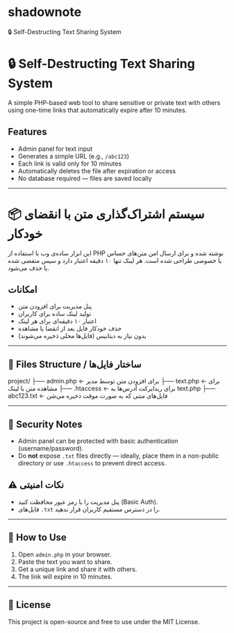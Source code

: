 # shadownote
🔒 Self-Destructing Text Sharing System
# 🔒 Self-Destructing Text Sharing System
A simple PHP-based web tool to share sensitive or private text with others using one-time links that automatically expire after 10 minutes.

## Features
- Admin panel for text input
- Generates a simple URL (e.g., `/abc123`)
- Each link is valid only for 10 minutes
- Automatically deletes the file after expiration or access
- No database required — files are saved locally

---

# 📦 سیستم اشتراک‌گذاری متن با انقضای خودکار
این ابزار ساده‌ی وب با استفاده از PHP نوشته شده و برای ارسال امن متن‌های حساس یا خصوصی طراحی شده است. هر لینک تنها ۱۰ دقیقه اعتبار دارد و سپس منقضی شده یا حذف می‌شود.

## امکانات
- پنل مدیریت برای افزودن متن
- تولید لینک ساده برای کاربران
- اعتبار ۱۰ دقیقه‌ای برای هر لینک
- حذف خودکار فایل بعد از انقضا یا مشاهده
- بدون نیاز به دیتابیس (فایل‌ها محلی ذخیره می‌شوند)

---

## 📁 Files Structure / ساختار فایل‌ها

project/
├── admin.php ← برای افزودن متن توسط مدیر
├── text.php ← برای مشاهده متن با لینک
├── .htaccess ← برای ریدایرکت آدرس‌ها به text.php
├── abc123.txt ← فایل‌های متنی که به صورت موقت ذخیره می‌شن

---

## 🔐 Security Notes
- Admin panel can be protected with basic authentication (username/password).
- Do **not** expose `.txt` files directly — ideally, place them in a non-public directory or use `.htaccess` to prevent direct access.

## ⚠️ نکات امنیتی
- پنل مدیریت را با رمز عبور محافظت کنید (Basic Auth).
- فایل‌های `.txt` را در دسترس مستقیم کاربران قرار ندهید.

---

## 🧪 How to Use
1. Open `admin.php` in your browser.
2. Paste the text you want to share.
3. Get a unique link and share it with others.
4. The link will expire in 10 minutes.

---

## 🚀 License
This project is open-source and free to use under the MIT License.
